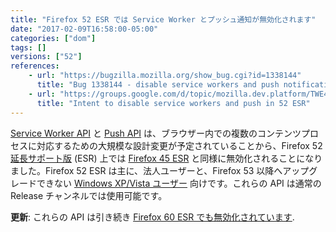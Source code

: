 ```yaml
---
title: "Firefox 52 ESR では Service Worker とプッシュ通知が無効化されます"
date: "2017-02-09T16:58:00-05:00"
categories: ["dom"]
tags: []
versions: ["52"]
references:
    - url: "https://bugzilla.mozilla.org/show_bug.cgi?id=1338144"
      title: "Bug 1338144 - disable service workers and push notifications on 52 ESR"
    - url: "https://groups.google.com/d/topic/mozilla.dev.platform/TWE4VEbJOmM/discussion"
      title: "Intent to disable service workers and push in 52 ESR"
---
```

[Service Worker API](https://developer.mozilla.org/docs/Web/API/Service_Worker_API) と [Push API](https://developer.mozilla.org/docs/Web/API/Push_API) は、ブラウザー内での複数のコンテンツプロセスに対応するための大規模な設計変更が予定されていることから、Firefox 52 [延長サポート版](https://www.mozilla.org/firefox/organizations/) (ESR) 上では [Firefox 45 ESR](https://www.fxsitecompat.dev/ja/docs/2016/service-workers-have-been-disabled-in-firefox-45-esr/) と同様に無効化されることになりました。Firefox 52 ESR は主に、法人ユーザーと、Firefox 53 以降へアップグレードできない [Windows XP/Vista ユーザー](https://support.mozilla.org/kb/end-support-windows-xp-and-vista) 向けです。これらの API は通常の Release チャンネルでは使用可能です。

**更新**: これらの API は引き続き [Firefox 60 ESR でも無効化されています](https://www.fxsitecompat.dev/ja/docs/2018/service-workers-and-push-notifications-are-disabled-on-firefox-60-esr/).
